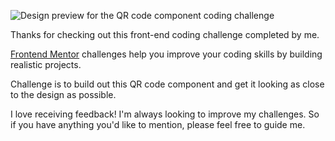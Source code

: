 <!-- Frontend Mentor - QR code component -->

![Design preview for the QR code component coding challenge](./design/desktop-preview.jpg)

<!-- Welcome! -->

Thanks for checking out this front-end coding challenge completed by me.

[Frontend Mentor](https://www.frontendmentor.io) challenges help you improve your coding skills by building realistic projects.

<!-- To do this challenge, you need a basic understanding of HTML and CSS. -->

<!-- The challenge -->

Challenge is to build out this QR code component and get it looking as close to the design as possible.

<!-- Got feedback for me? -->

I love receiving feedback! I'm always looking to improve my challenges. So if you have anything you'd like to mention, please feel free to guide me.

<!-- This challenge is completely free. Please share it with anyone who will find it useful for practice. -->

